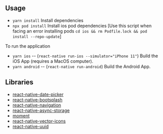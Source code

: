 ## Usage
- `yarn install` Install dependencies
- `npx pod install` Install ios pod dependencies [Use this script when facing an error installing pods `cd ios && rm Podfile.lock && pod install --repo-update`]

To run the application
- `yarn ios` -- (`react-native run-ios --simulator="iPhone 11"`) Build the iOS App (requires a MacOS computer).
- `yarn android` -- (`react-native run-android`) Build the Android App.

## Libraries
- [react-native-date-picker](https://github.com/henninghall/react-native-date-picker)
- [react-native-bootsplash](https://github.com/zoontek/react-native-bootsplash)
- [react-native-navigation](https://reactnavigation.org/docs/getting-started/)
- [react-native-async-storage](https://github.com/react-native-async-storage/async-storage)
- [moment](https://momentjs.com/docs/)
- [react-native-vector-icons](https://github.com/oblador/react-native-vector-icons)
- [react-native-uuid](https://github.com/eugenehp/react-native-uuid)



